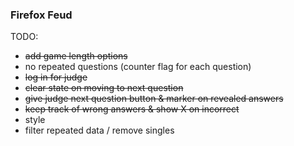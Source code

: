 ### Firefox Feud


TODO:

- ~~add game length options~~
- no repeated questions (counter flag for each question)
- ~~log in for judge~~
- ~~clear state on moving to next question~~
- ~~give judge next question button & marker on revealed answers~~
- ~~keep track of wrong answers & show X on incorrect~~
- style
- filter repeated data / remove singles
